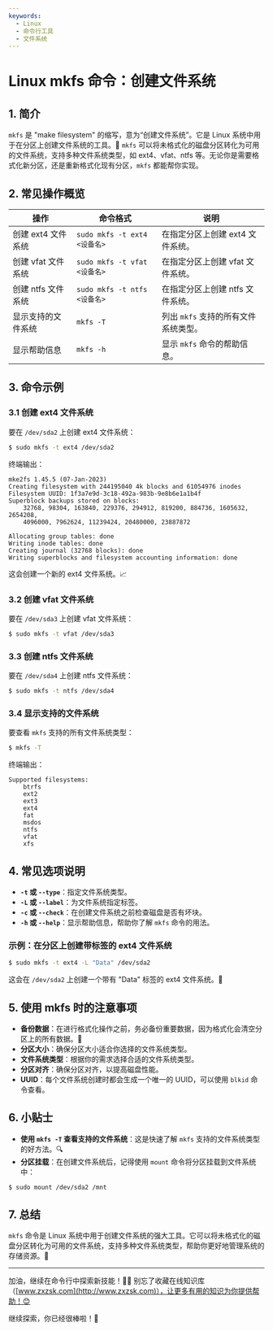 ```yaml
---
keywords:
  - Linux
  - 命令行工具
  - 文件系统
---
```


# Linux mkfs 命令：创建文件系统

## 1. 简介

`mkfs` 是 "make filesystem" 的缩写，意为“创建文件系统”。它是 Linux 系统中用于在分区上创建文件系统的工具。🔧 `mkfs` 可以将未格式化的磁盘分区转化为可用的文件系统，支持多种文件系统类型，如 ext4、vfat、ntfs 等。无论你是需要格式化新分区，还是重新格式化现有分区，`mkfs` 都能帮你实现。

## 2. 常见操作概览

| 操作                       | 命令格式                                  | 说明                               |
|----------------------------|-----------------------------------------|------------------------------------|
| 创建 ext4 文件系统           | `sudo mkfs -t ext4 <设备名>`            | 在指定分区上创建 ext4 文件系统。     |
| 创建 vfat 文件系统           | `sudo mkfs -t vfat <设备名>`            | 在指定分区上创建 vfat 文件系统。     |
| 创建 ntfs 文件系统           | `sudo mkfs -t ntfs <设备名>`            | 在指定分区上创建 ntfs 文件系统。     |
| 显示支持的文件系统           | `mkfs -T`                               | 列出 `mkfs` 支持的所有文件系统类型。 |
| 显示帮助信息                | `mkfs -h`                               | 显示 `mkfs` 命令的帮助信息。         |

## 3. 命令示例

### 3.1 创建 ext4 文件系统

要在 `/dev/sda2` 上创建 ext4 文件系统：

```bash
$ sudo mkfs -t ext4 /dev/sda2
```

终端输出：

```
mke2fs 1.45.5 (07-Jan-2023)
Creating filesystem with 244195040 4k blocks and 61054976 inodes
Filesystem UUID: 1f3a7e9d-3c18-492a-983b-9e8b6e1a1b4f
Superblock backups stored on blocks: 
	32768, 98304, 163840, 229376, 294912, 819200, 884736, 1605632, 2654208, 
	4096000, 7962624, 11239424, 20480000, 23887872

Allocating group tables: done                            
Writing inode tables: done                            
Creating journal (32768 blocks): done
Writing superblocks and filesystem accounting information: done
```

这会创建一个新的 ext4 文件系统。📈

### 3.2 创建 vfat 文件系统

要在 `/dev/sda3` 上创建 vfat 文件系统：

```bash
$ sudo mkfs -t vfat /dev/sda3
```

### 3.3 创建 ntfs 文件系统

要在 `/dev/sda4` 上创建 ntfs 文件系统：

```bash
$ sudo mkfs -t ntfs /dev/sda4
```

### 3.4 显示支持的文件系统

要查看 `mkfs` 支持的所有文件系统类型：

```bash
$ mkfs -T
```

终端输出：

```
Supported filesystems:
    btrfs
    ext2
    ext3
    ext4
    fat
    msdos
    ntfs
    vfat
    xfs
```

## 4. 常见选项说明

- **`-t` 或 `--type`**：指定文件系统类型。
- **`-L` 或 `--label`**：为文件系统指定标签。
- **`-c` 或 `--check`**：在创建文件系统之前检查磁盘是否有坏块。
- **`-h` 或 `--help`**：显示帮助信息，帮助你了解 `mkfs` 命令的用法。

### 示例：在分区上创建带标签的 ext4 文件系统

```bash
$ sudo mkfs -t ext4 -L "Data" /dev/sda2
```

这会在 `/dev/sda2` 上创建一个带有 "Data" 标签的 ext4 文件系统。📝

## 5. 使用 mkfs 时的注意事项

- **备份数据**：在进行格式化操作之前，务必备份重要数据，因为格式化会清空分区上的所有数据。💾
- **分区大小**：确保分区大小适合你选择的文件系统类型。
- **文件系统类型**：根据你的需求选择合适的文件系统类型。
- **分区对齐**：确保分区对齐，以提高磁盘性能。
- **UUID**：每个文件系统创建时都会生成一个唯一的 UUID，可以使用 `blkid` 命令查看。

## 6. 小贴士

- **使用 `mkfs -T` 查看支持的文件系统**：这是快速了解 `mkfs` 支持的文件系统类型的好方法。🔍
- **分区挂载**：在创建文件系统后，记得使用 `mount` 命令将分区挂载到文件系统中：

```bash
$ sudo mount /dev/sda2 /mnt
```

## 7. 总结

`mkfs` 命令是 Linux 系统中用于创建文件系统的强大工具。它可以将未格式化的磁盘分区转化为可用的文件系统，支持多种文件系统类型，帮助你更好地管理系统的存储资源。🎯

---

加油，继续在命令行中探索新技能！💪🏻 别忘了收藏在线知识库（[www.zxzsk.com](http://www.zxzsk.com)），让更多有用的知识为你提供帮助！😊

继续探索，你已经很棒啦！🌟